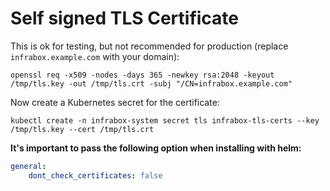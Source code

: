 # Self signed TLS Certificate
This is ok for testing, but not recommended for production (replace `infrabox.example.com` with your domain):

    openssl req -x509 -nodes -days 365 -newkey rsa:2048 -keyout /tmp/tls.key -out /tmp/tls.crt -subj "/CN=infrabox.example.com"

Now create a Kubernetes secret for the certificate:

    kubectl create -n infrabox-system secret tls infrabox-tls-certs --key /tmp/tls.key --cert /tmp/tls.crt

**It's important to pass the following option when installing with helm:**

```yaml
general:
    dont_check_certificates: false
```
